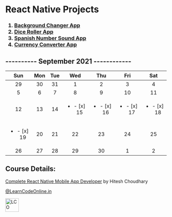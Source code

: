 # React Native Projects

<h3>
<ol>
 <li><a href="https://github.com/iamkishansharma/ReactNativeProjects/tree/main/BgChanger">Background Changer App</a></li>
 <li><a href="https://github.com/iamkishansharma/ReactNativeProjects/tree/main/DiceRoller">Dice Roller App</a></li>
 <li><a href="https://github.com/iamkishansharma/ReactNativeProjects/tree/main/SpanishNumber">Spanish Number Sound App</a></li>
 <li><a href="https://github.com/iamkishansharma/ReactNativeProjects/tree/main/CurrencyApp">Currency Converter App</a></li>
</ol>
</h3>

## ---------- September 2021 ------------
|Sun|Mon|Tue|Wed|Thu|Fri|Sat|
|:-:|:-:|:-:|:-:|:-:|:-:|:-:|
|29|30|31|1|2|3|4|5|
|5|6|7|8|9|10|11|12|
|12|13|14|<ul><li>- [x] 15</li></ul>|<ul><li>- [x] 16</li></ul>|<ul><li>- [x] 17</li></ul>|<ul><li>- [x] 18</li></ul>|
|<ul><li>- [x] 19</li></ul>|20|21|22|23|24|25|26|
|26|27|28|29|30|1|2|


## Course Details:
<a href="https://courses.learncodeonline.in/learn/Complete-React-Native-Mobile-App-developer" target="_blank">Complete React Native Mobile App Developer</a> by Hitesh Choudhary</p>
<p><a href="https://web.learncodeonline.in/" target="_blank">@LearnCodeOnline.in</a></p>
<a href="#"><img src="https://cdn.shopify.com/s/files/1/0260/1143/5093/files/Logo-lco_180x.png" alt="LCO"  style="width:42px;height:42px;border:0;"/></a>
